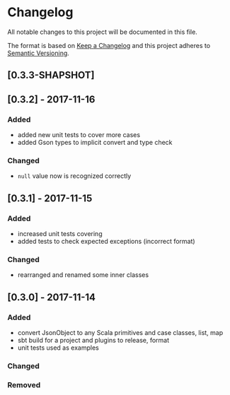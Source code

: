 # Changelog
All notable changes to this project will be documented in this file.

The format is based on [Keep a Changelog](http://keepachangelog.com/en/1.0.0/)
and this project adheres to [Semantic Versioning](http://semver.org/spec/v2.0.0.html).

## [0.3.3-SHAPSHOT]

## [0.3.2] - 2017-11-16
### Added
- added new unit tests to cover more cases
- added Gson types to implicit convert and type check

### Changed
- `null` value now is recognized correctly 

## [0.3.1] - 2017-11-15
### Added
- increased unit tests covering
- added tests to check expected exceptions (incorrect format)

### Changed
- rearranged and renamed some inner classes

## [0.3.0] - 2017-11-14
### Added
- convert JsonObject to any Scala primitives and case classes, list, map
- sbt build for a project and plugins to release, format
- unit tests used as examples

### Changed

### Removed